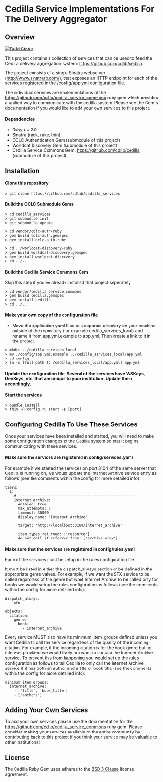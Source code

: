 # Cedilla Service Implementations For The Delivery Aggregator

## Overview

[![Build Status](https://secure.travis-ci.org/cdlib/cedilla_service.png?branch=master)](http://travis-ci.org/cdlib/cedilla_services)

This project contains a collection of services that can be used to feed the Cedilla delivery aggregation system: https://github.com/cdlib/cedilla.

The project consists of a single Sinatra webserver (http://www.sinatrarb.com/), that exposes an HTTP endpoint for each of the services registered in the /config/app.yml configuration file.

The individual services are implementations of the https://github.com/cdlib/cedilla_service_commons ruby gem which provides a unified way to communicate with the cedilla system. Please see the Gem's documentation if you would like to add your own services to this project.

#### Dependencies

- Ruby >= 2.0
- Sinatra (rack, rake, thin)
- OCLC Authentication Gem (submodule of this project)
- Worldcat Discovery Gem (submodule of this project)
- Cedilla Service Commons Gem: https://github.com/cdlib/cedilla (submodule of this project)

## Installation

#### Clone this repository
```
> git clone https://github.com/cdlib/cedilla_services
```

#### Build the OCLC Submodule Gems
```
> cd cedilla_services
> git submodule init
> git submodule update

> cd vendor/oclc-auth-ruby
> gem build oclc-auth.gemspec
> gem install oclc-auth-ruby

> cd ../worldcat-discovery-ruby
> gem build worldcat-discovery.gemspec
> gem install worldcat-discovery
> cd ../..
```

#### Build the Cedilla Service Commons Gem
Skip this step if you've already installed that project seperately
```
> cd vendor/cedilla_service_commons
> gem build cedilla.gemspec
> gem install cedilla
> cd ../..
```

#### Make your own copy of the configuration file
* Move the application yaml files to a separate directory on your machine outside of the repository (for example cedilla_services_local) and rename it from app.yml.example to app.yml. Then create a link to it in the project.
```
> mkdir ../cedilla_services_local
> mv ./config/app.yml.example ../cedilla_services_local/app.yml
> cd config
> ln -s [full path to /cedilla_services_local/app.yml] app.yml
```

#### Update the configuration file. Several of the services have WSKeys, DevKeys, etc. that are unique to your institution. Update them accordingly.

#### Start the services
```
> bundle install
> thin -R config.ru start -p [port]
```

## Configuring Cedilla To Use These Services

Once your services have been installed and started, you will need to make some configuration changes to the Cedilla system so that it begins communicating with these services.

#### Make sure the services are registered in config/services.yaml
For example if we started the services on port 3104 of the same server that Cedilla is running on, we would update the Internet Archive service entry as follows (see the comments within the config for more detailed info):
```
tiers:
  1:
    # ------------------------------------------------------
    internet_archive:
      enabled: true
      max_attempts: 3
      timeout: 30000
      display_name: 'Internet Archive'

      target: 'http://localhost:3104/internet_archive'

      item_types_returned: ['resource']
      do_not_call_if_referrer_from: ['archive.org/']
```

#### Make sure that the services are registered in config/rules.yaml
Each of the services must be setup in the rules configuration file. 

It must be listed in either the dispatch_always section or be defined in the appropriate genre values. For example, if we want the SFX service to be called regardless of the genre but want Internet Archive to be called only for books we would setup the rules configuration as follows (see the comments within the config for more detailed info):
```
dispatch_always:
  - sfx

objects:
  citation:
    genre:
      book:
        - internet_archive

```

Every service MUST also have its minimum_item_groups defined unless you want Cedilla to call the service regardless of the quality of the incoming citation. For example, if the incoming citation is for the book genre but no title was provided we would likely not want to contact the Internet Archive service. To prevent this from happening you would set up the rules configuration as follows to tell Cedilla to only call the Internet Archive service if it has both an author and a title or book title (see the comments within the config for more detailed info):
```
minimum_item_groups:
  internet_archive:
    - ['title', 'book_title']
    - ['authors']
```

## Adding Your Own Services

To add your own services please use the documentation for the https://github.com/cdlib/cedilla_service_commons ruby gem. Please consider making your services available to the entire community by contributing back to this project if you think your service may be valuable to other institutions!

## License

The Cedilla Ruby Gem uses adheres to the [BSD 3 Clause](./LICENSE.md) license agreement.

